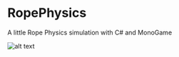# RopePhysics
A little Rope Physics simulation with C# and MonoGame

![alt text](https://i.imgur.com/IDfj6Gb.gif)
